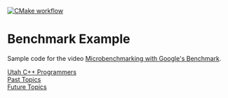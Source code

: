 [![CMake workflow](https://github.com/LegalizeAdulthood/benchmark-example/actions/workflows/cmake.yml/badge.svg)](https://github.com/LegalizeAdulthood/benchmark-example/actions/workflows/cmake.yml)

# Benchmark Example

Sample code for the video [Microbenchmarking with Google's Benchmark](https://www.youtube.com/watch?v=fFGE7GRdwdY).

[Utah C++ Programmers](https://meetup.com/utah-cpp-programmers)\
[Past Topics](https://utahcpp.wordpress.com/past-meeting-topics/)\
[Future Topics](https://utahcpp.wordpress.com/future-meeting-topics/)
